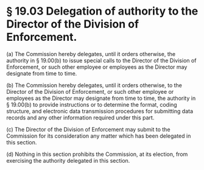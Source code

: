 # § 19.03   Delegation of authority to the Director of the Division of Enforcement.

(a) The Commission hereby delegates, until it orders otherwise, the authority in § 19.00(b) to issue special calls to the Director of the Division of Enforcement, or such other employee or employees as the Director may designate from time to time.


(b) The Commission hereby delegates, until it orders otherwise, to the Director of the Division of Enforcement, or such other employee or employees as the Director may designate from time to time, the authority in § 19.00(b) to provide instructions or to determine the format, coding structure, and electronic data transmission procedures for submitting data records and any other information required under this part.


(c) The Director of the Division of Enforcement may submit to the Commission for its consideration any matter which has been delegated in this section.


(d) Nothing in this section prohibits the Commission, at its election, from exercising the authority delegated in this section.






